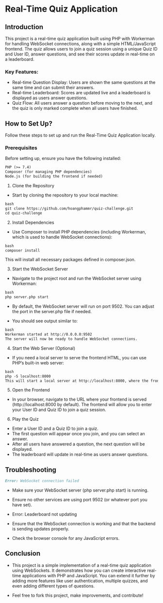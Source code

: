 # Real-Time Quiz Application
## Introduction
This project is a real-time quiz application built using PHP with Workerman for handling WebSocket connections, along with a simple HTML/JavaScript frontend. The quiz allows users to join a quiz session using a unique Quiz ID and User ID, answer questions, and see their scores update in real-time on a leaderboard.

### Key Features:
- Real-time Question Display: Users are shown the same questions at the same time and can submit their answers.
- Real-time Leaderboard: Scores are updated live and a leaderboard is displayed as users answer questions.
- Quiz Flow: All users answer a question before moving to the next, and the quiz is only marked complete when all users have finished.
## How to Set Up?
Follow these steps to set up and run the Real-Time Quiz Application locally.

### Prerequisites
Before setting up, ensure you have the following installed:

```markdown
PHP (>= 7.4)
Composer (for managing PHP dependencies)
Node.js (for building the frontend if needed)
```

1. Clone the Repository
- Start by cloning the repository to your local machine:

```markdown
bash
git clone https://github.com/hoangphammr/quiz-challenge.git
cd quiz-challenge
```

2. Install Dependencies
- Use Composer to install PHP dependencies (including Workerman, which is used to handle WebSocket connections):

```markdown
bash
composer install
```

This will install all necessary packages defined in composer.json.

3. Start the WebSocket Server
- Navigate to the project root and run the WebSocket server using Workerman:

```markdown
bash
php server.php start
```

- By default, the WebSocket server will run on port 9502. You can adjust the port in the server.php file if needed.

- You should see output similar to:

```markdown
bash
Workerman started at http://0.0.0.0:9502
The server will now be ready to handle WebSocket connections.
```

4. Start the Web Server (Optional)
- If you need a local server to serve the frontend HTML, you can use PHP’s built-in web server:

```markdown
bash
php -S localhost:8000
This will start a local server at http://localhost:8000, where the frontend can be accessed.
```

5. Open the Frontend
- In your browser, navigate to the URL where your frontend is served (http://localhost:8000 by default). The frontend will allow you to enter your User ID and Quiz ID to join a quiz session.

6. Play the Quiz
- Enter a User ID and a Quiz ID to join a quiz.
- The first question will appear once you join, and you can select an answer.
- After all users have answered a question, the next question will be displayed.
- The leaderboard will update in real-time as users answer questions.

## Troubleshooting
```markdown
Error: WebSocket connection failed
```

- Make sure your WebSocket server (php server.php start) is running.
- Ensure no other services are using port 9502 (or whatever port you have set).
- Error: Leaderboard not updating

- Ensure that the WebSocket connection is working and that the backend is sending updates properly.
- Check the browser console for any JavaScript errors.

## Conclusion
- This project is a simple implementation of a real-time quiz application using WebSockets. It demonstrates how you can create interactive real-time applications with PHP and JavaScript. You can extend it further by adding more features like user authentication, multiple quizzes, and even adding different types of questions.

- Feel free to fork this project, make improvements, and contribute!
